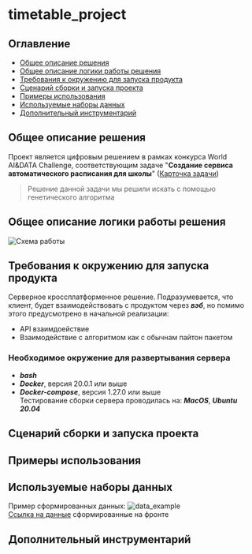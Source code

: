 # timetable_project
## Оглавление
- [Общее описание решения](#Общее-описание-решения)
- [Общее описание логики работы решения](#Общее-описание-логики-работы-решения)
- [Требования к окружению для запуска продукта](#Требования-к-окружению-для-запуска-продукта)
- [Сценарий сборки и запуска проекта](#Сценарий-сборки-и-запуска-проекта)
- [Примеры использования](#Примеры-использования)
- [Используемые наборы данных](#Используемые-наборы-данных)
- [Дополнительный инструментарий](#Дополнительный-инструментарий)

## Общее описание решения
Проект является цифровым решением в рамках конкурса World AI&DATA Challenge, соответствующим задаче "**Создание сервиса автоматического расписания для школы**" ([Карточка задачи](https://datamasters.ru/task?id=183))

> Решение данной задачи мы решили искать с помощью генетического алгоритма
  
## Общее описание логики работы решения

![Схема работы](https://user-images.githubusercontent.com/74075500/133910347-501259cb-b4c9-42d7-a811-8606aaf4d907.png)


  
## Требования к окружению для запуска продукта
Cерверное кроссплатформенное решение. Подразумевается, что клиент, будет взаимодействовать с продуктом через ***вэб***, но помимо этого предусмотрено в начальной реализации: 
  - API взаимдоействие<br>
  - Взаимодействие с алгоритмом как с обычнам пайтон пакетом <br>
### Необходимое окружение для развертывания сервера
 - ***bash***
 - ***Docker***, версия 20.0.1 или выше
 - ***Docker-compose***, версия 1.27.0 или выше <br>
Тестирование сборки сервера проводилась на: ***MacOS***, ***Ubuntu 20.04*** <br>
 

  
## Сценарий сборки и запуска проекта

## Примеры использования

## Используемые наборы данных
Пример сформированных данных:
![data_example](https://user-images.githubusercontent.com/69805852/133895495-4e20f5d7-0636-47c6-ab80-c23f90b42da3.png) <br>
[Ссылка на данные](https://github.com/Rukopet/timetable_algorithm/tree/main/timetable_genetic_algorithm/data_for_test) сформированные на фронте



## Дополнительный инструментарий
  





